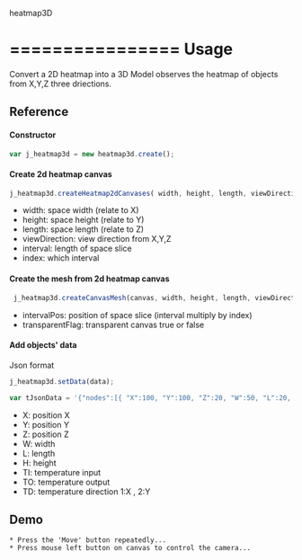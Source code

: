 
heatmap3D

================ 
Usage
================

Convert a 2D heatmap into a 3D Model observes the heatmap of objects from X,Y,Z three driections.
 
 
##  Reference

 #### Constructor 
  ```js
  var j_heatmap3d = new heatmap3d.create();
  ```		
 #### Create 2d heatmap canvas
  ```js
  j_heatmap3d.createHeatmap2dCanvases( width, height, length, viewDirection, interval, index)
  ```	
  * width: space  width (relate to X)
  * height: space  height (relate to Y)
  * length: space  length (relate to Z)
  * viewDirection: view direction from X,Y,Z
  * interval: length of space slice
  * index: which interval
  
 #### Create the mesh from 2d heatmap canvas
  ```js
   j_heatmap3d.createCanvasMesh(canvas, width, height, length, viewDirection, intervalPos, transparentFlag);
  ```	
  * intervalPos: position of space slice (interval multiply by index)
  * transparentFlag: transparent canvas true or false
  
 #### Add objects' data

  Json format 
  ```js
  j_heatmap3d.setData(data);
  ```
  ```js
  var tJsonData = '{"nodes":[{ "X":100, "Y":100, "Z":20, "W":50, "L":20, "H":50, "TI":19, "TO":40, "TD":1},{ "X":100, "Y":100, "Z":60, "W":50, "L":20, "H":50, "TI":19, "TO":40, "TD":2}]}';
  ```
  * X: position X
  * Y: position Y
  * Z: position Z
  * W: width
  * L: length
  * H: height
  * TI: temperature input
  * TO: temperature output
  * TD: temperature direction 1:X , 2:Y
  
##  Demo
	
	* Press the 'Move' button repeatedly...
	* Press mouse left button on canvas to control the camera...
	

	
	


 